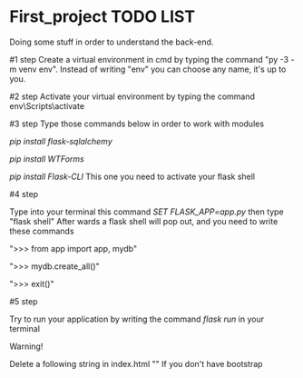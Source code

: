 # First_project TODO LIST
Doing some stuff in order to understand the back-end.

#1 step
Create a virtual environment in cmd by typing the command "py -3 -m venv env". Instead of writing "env" you can choose any name, it's up to you.

#2 step
Activate your virtual environment by typing the command env\Scripts\activate

#3 step
Type those commands below in order to work with modules

*pip install flask-sqlalchemy*

*pip install WTForms*

*pip install Flask-CLI* This one you need to activate your flask shell

#4 step

Type into your terminal this command *SET FLASK_APP=app.py*
then type "flask shell"
After wards a flask shell will pop out, and you need to write these commands

">>> from app import app, mydb"

">>> mydb.create_all()"

">>> exit()"

#5 step 

Try to run your application by writing the command *flask run* in your terminal

Warning!

Delete a following string in index.html 
"<link rel="stylesheet" href="{{url_for('static', filename='styles/css/bootstrap.min.css')}}"/>"
If you don't have bootstrap
